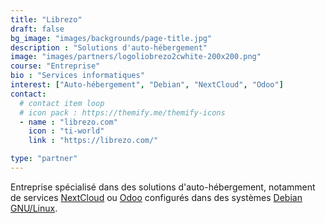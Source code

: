 ```yaml
---
title: "Librezo"
draft: false
bg_image: "images/backgrounds/page-title.jpg"
description : "Solutions d'auto-hébergement"
image: "images/partners/logoliobrezo2cwhite-200x200.png"
course: "Entreprise"
bio : "Services informatiques"
interest: ["Auto-hébergement", "Debian", "NextCloud", "Odoo"]
contact:
  # contact item loop
  # icon pack : https://themify.me/themify-icons
  - name : "librezo.com"
    icon : "ti-world"
    link : "https://librezo.com/"

type: "partner"
---
```


Entreprise spécialisé dans des solutions d'auto-hébergement, notamment de
services [NextCloud](https://nextcloud.com/fr_FR/) ou [Odoo](https://www.odoo.com/fr_FR/)
configurés dans des systèmes [Debian GNU/Linux](https://www.debian.org/index.fr.html).

